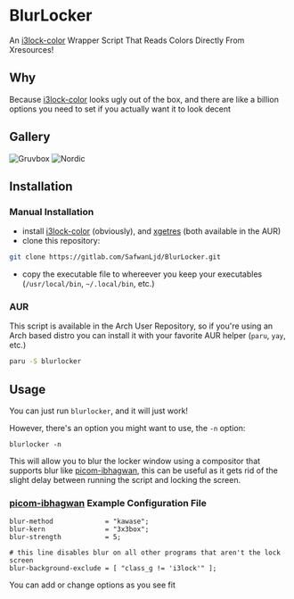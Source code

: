 # BlurLocker
An [i3lock-color](https://github.com/Raymo111/i3lock-color) Wrapper Script That Reads Colors Directly From Xresources!

## Why
Because [i3lock-color](https://github.com/Raymo111/i3lock-color) looks ugly out of the box, and there are like a billion options you need to set if you actually want it to look decent

## Gallery
![Gruvbox](https://i.imgur.com/Klc78j5.png)
![Nordic](https://i.imgur.com/lfUCcnW.png)

## Installation

### Manual Installation
* install [i3lock-color](https://github.com/Raymo111/i3lock-color) (obviously), and [xgetres](https://github.com/tamirzb/xgetres) (both available in the AUR)
* clone this repository:
```bash
git clone https://gitlab.com/SafwanLjd/BlurLocker.git
```
* copy the executable file to whereever you keep your executables (`/usr/local/bin`, `~/.local/bin`, etc.)


### AUR
This script is available in the Arch User Repository, so if you're using an Arch based distro you can install it with your favorite AUR helper (`paru`, `yay`, etc.)
```bash
paru -S blurlocker
```

## Usage
You can just run `blurlocker`, and it will just work!

However, there's an option you might want to use, the `-n` option:
```
blurlocker -n
```
This will allow you to blur the locker window using a compositor that supports blur like [picom-ibhagwan](https://github.com/ibhagwan/picom), this can be useful as it gets rid of the slight delay between running the script and locking the screen.

### [picom-ibhagwan](https://github.com/ibhagwan/picom) Example Configuration File
```
blur-method             = "kawase";
blur-kern               = "3x3box";
blur-strength           = 5;

# this line disables blur on all other programs that aren't the lock screen
blur-background-exclude = [ "class_g != 'i3lock'" ];
```

You can add or change options as you see fit
